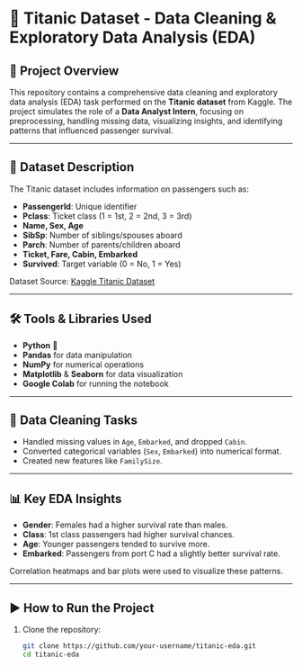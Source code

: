 # 🚢 Titanic Dataset - Data Cleaning & Exploratory Data Analysis (EDA)

## 📌 Project Overview

This repository contains a comprehensive data cleaning and exploratory data analysis (EDA) task performed on the **Titanic dataset** from Kaggle. The project simulates the role of a **Data Analyst Intern**, focusing on preprocessing, handling missing data, visualizing insights, and identifying patterns that influenced passenger survival.

---

## 📂 Dataset Description

The Titanic dataset includes information on passengers such as:

- **PassengerId**: Unique identifier
- **Pclass**: Ticket class (1 = 1st, 2 = 2nd, 3 = 3rd)
- **Name, Sex, Age**
- **SibSp**: Number of siblings/spouses aboard
- **Parch**: Number of parents/children aboard
- **Ticket, Fare, Cabin, Embarked**
- **Survived**: Target variable (0 = No, 1 = Yes)

Dataset Source: [Kaggle Titanic Dataset](https://www.kaggle.com/competitions/titanic/data)

---

## 🛠️ Tools & Libraries Used

- **Python** 🐍
- **Pandas** for data manipulation
- **NumPy** for numerical operations
- **Matplotlib** & **Seaborn** for data visualization
- **Google Colab** for running the notebook

---

## 🧹 Data Cleaning Tasks

- Handled missing values in `Age`, `Embarked`, and dropped `Cabin`.
- Converted categorical variables (`Sex`, `Embarked`) into numerical format.
- Created new features like `FamilySize`.

---

## 📊 Key EDA Insights

- **Gender**: Females had a higher survival rate than males.
- **Class**: 1st class passengers had higher survival chances.
- **Age**: Younger passengers tended to survive more.
- **Embarked**: Passengers from port C had a slightly better survival rate.

Correlation heatmaps and bar plots were used to visualize these patterns.

---

## ▶️ How to Run the Project

1. Clone the repository:
   ```bash
   git clone https://github.com/your-username/titanic-eda.git
   cd titanic-eda
